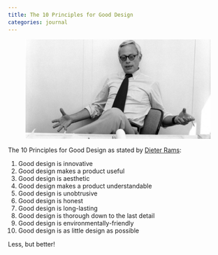 ```yaml
---
title: The 10 Principles for Good Design
categories: journal
---
```

<figure>
<img alt="Middle-aged Dieter Rams" src="/i/dieter-rams-braun.jpg" />
</figure>

The 10 Principles for Good Design as stated by [Dieter Rams](/reading/rams):

1. Good design is innovative
2. Good design makes a product useful
3. Good design is aesthetic
4. Good design makes a product understandable
5. Good design is unobtrusive
6. Good design is honest
7. Good design is long-lasting
8. Good design is thorough down to the last detail
9. Good design is environmentally-friendly
10. Good design is as little design as possible

Less, but better!